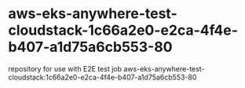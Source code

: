 # aws-eks-anywhere-test-cloudstack-1c66a2e0-e2ca-4f4e-b407-a1d75a6cb553-80
repository for use with E2E test job aws-eks-anywhere-test-cloudstack:1c66a2e0-e2ca-4f4e-b407-a1d75a6cb553-80
